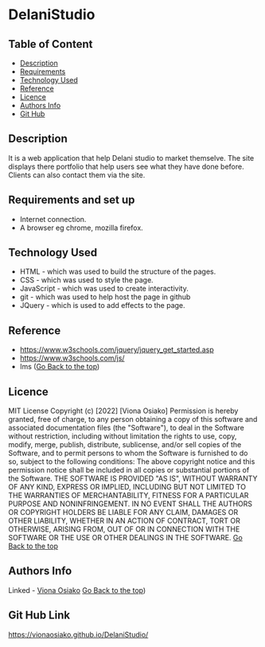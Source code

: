 # DelaniStudio

## Table of Content

+ [Description](#description)
+ [Requirements](#requirements)
+ [Technology Used](#technology-used)
+ [Reference](#reference)
+ [Licence](#licence)
+ [Authors Info](#author-Info)
+ [Git Hub](#Git-Hub)
## Description
<p>It is a web application that help Delani studio to market themselve. The site displays there portfolio that help users see what they have done before. Clients can also contact them via the site.</p>

## Requirements and set up
* Internet connection.
* A browser eg chrome, mozilla firefox.
## Technology Used
* HTML - which was used to build the structure of the pages.
* CSS - which was used to style the page.
* JavaScript - which was used to create interactivity.
* git - which was used to help host the page in github
* JQuery - which is used to add effects to the page.

## Reference
* https://www.w3schools.com/jquery/jquery_get_started.asp
* https://www.w3schools.com/js/
* lms
([Go Back to the top](#description))
## Licence
MIT License
Copyright (c) [2022] [Viona Osiako]
Permission is hereby granted, free of charge, to any person obtaining a copy
of this software and associated documentation files (the "Software"), to deal
in the Software without restriction, including without limitation the rights
to use, copy, modify, merge, publish, distribute, sublicense, and/or sell
copies of the Software, and to permit persons to whom the Software is
furnished to do so, subject to the following conditions:
The above copyright notice and this permission notice shall be included in all
copies or substantial portions of the Software.
THE SOFTWARE IS PROVIDED "AS IS", WITHOUT WARRANTY OF ANY KIND, EXPRESS OR
IMPLIED, INCLUDING BUT NOT LIMITED TO THE WARRANTIES OF MERCHANTABILITY,
FITNESS FOR A PARTICULAR PURPOSE AND NONINFRINGEMENT. IN NO EVENT SHALL THE
AUTHORS OR COPYRIGHT HOLDERS BE LIABLE FOR ANY CLAIM, DAMAGES OR OTHER
LIABILITY, WHETHER IN AN ACTION OF CONTRACT, TORT OR OTHERWISE, ARISING FROM,
OUT OF OR IN CONNECTION WITH THE SOFTWARE OR THE USE OR OTHER DEALINGS IN THE
SOFTWARE.
[Go Back to the top]((#description))
## Authors Info
Linked - [Viona Osiako](https://www.linkedin.com/in/viona-osiako-54094a170)
[Go Back to the top](#description))

## Git Hub Link
https://vionaosiako.github.io/DelaniStudio/